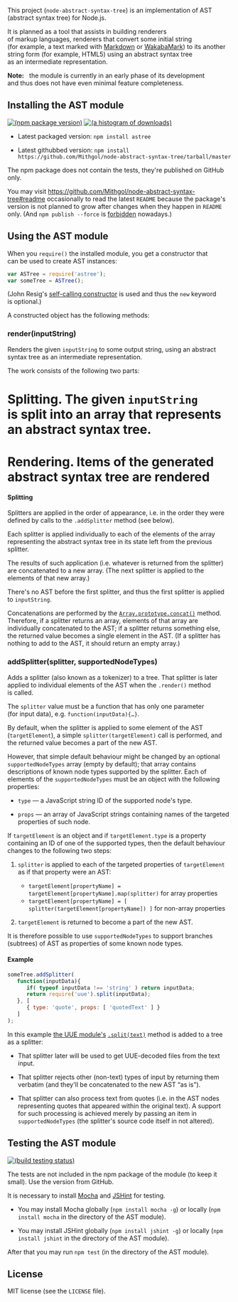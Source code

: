 This project (`node-abstract-syntax-tree`) is an implementation of AST (abstract syntax tree) for Node.js.

It is planned as a tool that assists in building renderers of markup languages, renderers that convert some initial string (for example, a text marked with [Markdown](http://daringfireball.net/projects/markdown/) or [WakabaMark](http://wakaba.c3.cx/docs/docs.html#WakabaMark)) to its another string form (for example, HTML5) using an abstract syntax tree as an intermediate representation.

**Note:**   the module is currently in an early phase of its development and thus does not have even minimal feature completeness.

## Installing the AST module

[![(npm package version)](https://nodei.co/npm/astree.png?downloads=true)](https://npmjs.org/package/astree) [![(a histogram of downloads)](https://nodei.co/npm-dl/astree.png?months=3)](https://npmjs.org/package/astree)

* Latest packaged version: `npm install astree`

* Latest githubbed version: `npm install https://github.com/Mithgol/node-abstract-syntax-tree/tarball/master`

The npm package does not contain the tests, they're published on GitHub only.

You may visit https://github.com/Mithgol/node-abstract-syntax-tree#readme occasionally to read the latest `README` because the package's version is not planned to grow after changes when they happen in `README` only. (And `npm publish --force` is [forbidden](http://blog.npmjs.org/post/77758351673/no-more-npm-publish-f) nowadays.)

## Using the AST module

When you `require()` the installed module, you get a constructor that can be used to create AST instances:

```js
var ASTree = require('astree');
var someTree = ASTree();
```

(John Resig's [self-calling constructor](http://ejohn.org/blog/simple-class-instantiation/) is used and thus the `new` keyword is optional.)

A constructed object has the following methods:

### render(inputString)

Renders the given `inputString` to some output string, using an abstract syntax tree as an intermediate representation.

The work consists of the following two parts:

# **Splitting.** The given `inputString` is split into an array that represents an abstract syntax tree.

# **Rendering.** Items of the generated abstract syntax tree are rendered

#### Splitting

Splitters are applied in the order of appearance, i.e. in the order they were defined by calls to the `.addSplitter` method (see below).

Each splitter is applied individually to each of the elements of the array representing the abstract syntax tree in its state left from the previous splitter.

The results of such application (i.e. whatever is returned from the splitter) are concatenated to a new array. (The next splitter is applied to the elements of that new array.)

There's no AST before the first splitter, and thus the first splitter is applied to `inputString`.

Concatenations are performed by the [`Array.prototype.concat()`](https://developer.mozilla.org/en-US/docs/Web/JavaScript/Reference/Global_Objects/Array/concat) method. Therefore, if a splitter returns an array, elements of that array are individually concatenated to the AST; if a splitter returns something else, the returned value becomes a single element in the AST. (If a splitter has nothing to add to the AST, it should return an empty array.)

### addSplitter(splitter, supportedNodeTypes)

Adds a splitter (also known as a tokenizer) to a tree. That splitter is later applied to individual elements of the AST when the `.render()` method is called.

The `splitter` value must be a function that has only one parameter (for input data), e.g. `function(inputData){…}`.

By default, when the splitter is applied to some element of the AST (`targetElement`), a simple `splitter(targetElement)` call is performed, and the returned value becomes a part of the new AST.

However, that simple default behaviour might be changed by an optional `supportedNodeTypes` array (empty by default); that array contains descriptions of known node types supported by the splitter. Each of elements of the `supportedNodeTypes` must be an object with the following properties:

* `type` — a JavaScript string ID of the supported node's type.

* `props` — an array of JavaScript strings containing names of the targeted properties of such node.

If `targetElement` is an object and if `targetElement.type` is a property containing an ID of one of the supported types, then the default behaviour changes to the following two steps:

1. `splitter` is applied to each of the targeted properties of `targetElement` as if that property were an AST:
   * `targetElement[propertyName] = targetElement[propertyName].map(splitter)` for array properties
   * `targetElement[propertyName] = [ splitter(targetElement[propertyName]) ]` for non-array properties

2. `targetElement` is returned to become a part of the new AST.

It is therefore possible to use `supportedNodeTypes` to support branches (subtrees) of AST as properties of some known node types.

#### Example

```js
someTree.addSplitter(
   function(inputData){
      if( typeof inputData !== 'string' ) return inputData;
      return require('uue').split(inputData);
   }, [
      { type: 'quote', props: [ 'quotedText' ] }
   ]
);
```

In this example [the UUE module's](https://github.com/Mithgol/node-uue/) [`.split(text)`](https://github.com/Mithgol/node-uue/#splittext) method is added to a tree as a splitter:

* That splitter later will be used to get UUE-decoded files from the text input.

* That splitter rejects other (non-text) types of input by returning them verbatim (and they'll be concatenated to the new AST “as is”).

* That splitter can also process text from quotes (i.e. in the AST nodes representing quotes that appeared within the original text). A support for such processing is achieved merely by passing an item in `supportedNodeTypes` (the splitter's source code itself in not altered).

## Testing the AST module

[![(build testing status)](https://travis-ci.org/Mithgol/node-abstract-syntax-tree.svg?branch=master)](https://travis-ci.org/Mithgol/node-abstract-syntax-tree)

The tests are not included in the npm package of the module (to keep it small). Use the version from GitHub.

It is necessary to install [Mocha](http://visionmedia.github.io/mocha/) and [JSHint](http://jshint.com/) for testing.

* You may install Mocha globally (`npm install mocha -g`) or locally (`npm install mocha` in the directory of the AST module).

* You may install JSHint globally (`npm install jshint -g`) or locally (`npm install jshint` in the directory of the AST module).

After that you may run `npm test` (in the directory of the AST module).

## License

MIT license (see the `LICENSE` file).
